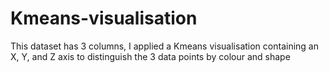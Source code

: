 # Kmeans-visualisation
This dataset has 3 columns, I applied a Kmeans visualisation containing an X, Y, and Z axis to distinguish the 3 data points by colour and shape
